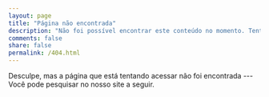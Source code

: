 ```yaml
---
layout: page
title: "Página não encontrada"
description: "Não foi possível encontrar este conteúdo no momento. Tente Novamente mais tarde."
comments: false
share: false
permalink: /404.html
---  
```


Desculpe, mas a página que está tentando acessar não foi encontrada --- Você pode pesquisar no nosso site a seguir.

<script type="text/javascript">
  var GOOG_FIXURL_LANG = 'pt-BR';
  var GOOG_FIXURL_SITE = '{{ site.url }}'
</script>
<script type="text/javascript"
  src="//linkhelp.clients.google.com/tbproxy/lh/wm/fixurl.js">
</script>